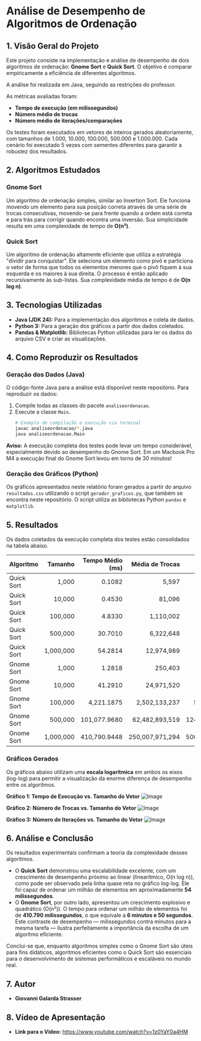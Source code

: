 # Análise de Desempenho de Algoritmos de Ordenação

## 1. Visão Geral do Projeto

Este projeto consiste na implementação e análise de desempenho de dois algoritmos de ordenação: **Gnome Sort** e **Quick Sort**. O objetivo é comparar empiricamente a eficiência de diferentes algoritmos.

A análise foi realizada em Java, seguindo as restrições do professor.

As métricas avaliadas foram:
*   **Tempo de execução (em milissegundos)**
*   **Número médio de trocas**
*   **Número médio de iterações/comparações**

Os testes foram executados em vetores de inteiros gerados aleatoriamente, com tamanhos de 1.000, 10.000, 100.000, 500.000 e 1.000.000. Cada cenário foi executado 5 vezes com sementes diferentes para garantir a robustez dos resultados.

## 2. Algoritmos Estudados

### Gnome Sort
Um algoritmo de ordenação simples, similar ao Insertion Sort. Ele funciona movendo um elemento para sua posição correta através de uma série de trocas consecutivas, movendo-se para frente quando a ordem está correta e para trás para corrigir quando encontra uma inversão. Sua simplicidade resulta em uma complexidade de tempo de **O(n²)**.

### Quick Sort
Um algoritmo de ordenação altamente eficiente que utiliza a estratégia "dividir para conquistar". Ele seleciona um elemento como pivô e particiona o vetor de forma que todos os elementos menores que o pivô fiquem à sua esquerda e os maiores à sua direita. O processo é então aplicado recursivamente às sub-listas. Sua complexidade média de tempo é de **O(n log n)**.

## 3. Tecnologias Utilizadas

*   **Java (JDK 24):** Para a implementação dos algoritmos e coleta de dados.
*   **Python 3:** Para a geração dos gráficos a partir dos dados coletados.
*   **Pandas & Matplotlib:** Bibliotecas Python utilizadas para ler os dados do arquivo CSV e criar as visualizações.

## 4. Como Reproduzir os Resultados

### Geração dos Dados (Java)
O código-fonte Java para a análise está disponível neste repositório. Para reproduzir os dados:
1.  Compile todas as classes do pacote `analiseordenacao`.
2.  Execute a classe `Main`.
    ```bash
    # Exemplo de compilação e execução via terminal
    javac analiseordenacao/*.java
    java analiseordenacao.Main
    ```
**Aviso:** A execução completa dos testes pode levar um tempo considerável, especialmente devido ao desempenho do Gnome Sort. Em um Macbook Pro M4 a execução final do Gnome Sort levou em torno de 30 minutos!

### Geração dos Gráficos (Python)
Os gráficos apresentados neste relatório foram gerados a partir do arquivo `resultados.csv` utilizando o script `gerador_graficos.py`, que também se encontra neste repositório. O script utiliza as bibliotecas Python `pandas` e `matplotlib`.

## 5. Resultados

Os dados coletados da execução completa dos testes estão consolidados na tabela abaixo.

| Algoritmo | Tamanho | Tempo Médio (ms) | Média de Trocas | Média de Iterações |
| :--- | ---:| ---:| ---:| ---:|
| Quick Sort | 1,000 | 0.1082 | 5,597 | 10,766 |
| Quick Sort | 10,000 | 0.4530 | 81,096 | 154,598 |
| Quick Sort | 100,000 | 4.8330 | 1,110,002 | 2,032,390 |
| Quick Sort | 500,000 | 30.7010 | 6,322,648 | 11,822,982 |
| Quick Sort | 1,000,000 | 54.2814 | 12,974,989 | 25,087,492 |
| Gnome Sort | 1,000 | 1.2818 | 250,403 | 501,806 |
| Gnome Sort | 10,000 | 41.2910 | 24,971,520 | 49,953,040 |
| Gnome Sort | 100,000 | 4,221.1875 | 2,502,133,237 | 5,004,366,474 |
| Gnome Sort | 500,000 | 101,077.9680 | 62,482,893,519 | 124,966,287,038 |
| Gnome Sort | 1,000,000 | 410,790.9448 | 250,007,971,294 | 500,016,942,588 |

### Gráficos Gerados

Os gráficos abaixo utilizam uma **escala logarítmica** em ambos os eixos (log-log) para permitir a visualização da enorme diferença de desempenho entre os algoritmos.

**Gráfico 1: Tempo de Execução vs. Tamanho do Vetor**
![Image](https://github.com/user-attachments/assets/e5168ec4-3bf3-4c8f-af90-d6068681ec41)

**Gráfico 2: Número de Trocas vs. Tamanho do Vetor**
![Image](https://github.com/user-attachments/assets/908c26a2-f703-4512-ad08-cbbbe0dc90d5)

**Gráfico 3: Número de Iterações vs. Tamanho do Vetor**
![Image](https://github.com/user-attachments/assets/e009fb77-9679-4136-8b61-8cd290a662ad)

## 6. Análise e Conclusão

Os resultados experimentais confirmam a teoria da complexidade desses algoritmos.

*   O **Quick Sort** demonstrou uma escalabilidade excelente, com um crescimento de desempenho próximo ao linear (linearítmico, O(n log n)), como pode ser observado pela linha quase reta no gráfico log-log. Ele foi capaz de ordenar um milhão de elementos em aproximadamente **54 milissegundos**.
*   O **Gnome Sort**, por outro lado, apresentou um crescimento explosivo e quadrático (O(n²)). O tempo para ordenar um milhão de elementos foi de **410.790 milissegundos**, o que equivale a **6 minutos e 50 segundos**. Este contraste de desempenho — milissegundos contra minutos para a mesma tarefa — ilustra perfeitamente a importância da escolha de um algoritmo eficiente.

Conclui-se que, enquanto algoritmos simples como o Gnome Sort são úteis para fins didáticos, algoritmos eficientes como o Quick Sort são essenciais para o desenvolvimento de sistemas performáticos e escaláveis no mundo real.


## 7. Autor

*   **Giovanni Galarda Strasser**


## 8. Vídeo de Apresentação

*   **Link para o Vídeo:** https://www.youtube.com/watch?v=1z0YaY0a4HM

